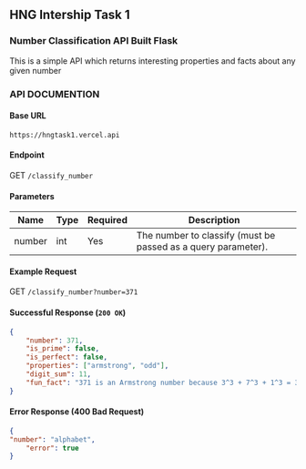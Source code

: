 ## HNG Intership Task 1

### Number Classification API Built Flask
This is a simple API which returns interesting properties and facts about any given number


### API DOCUMENTION

#### Base URL
`https://hngtask1.vercel.api`

#### Endpoint
GET `/classify_number`

#### Parameters

| Name    | Type | Required | Description |
|---------|------|----------|-------------|
| number  | int  | Yes      | The number to classify (must be passed as a query parameter). |

#### Example Request
GET `/classify_number?number=371`

#### Successful Response (`200 OK`)

```json
{
    "number": 371,
    "is_prime": false,
    "is_perfect": false,
    "properties": ["armstrong", "odd"],
    "digit_sum": 11,
    "fun_fact": "371 is an Armstrong number because 3^3 + 7^3 + 1^3 = 371"
}
```

#### Error Response (400 Bad Request)

```json
{
"number": "alphabet",
    "error": true
}
```

